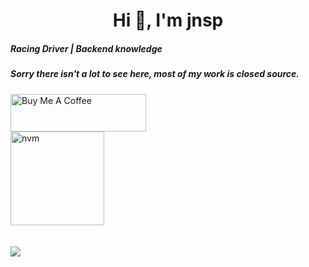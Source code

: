 <h1 align="center">Hi 👋, I'm jnsp</h1>
<h5 align="left">Racing Driver | Backend knowledge</h3>
<h5 align="left">Sorry there isn't a lot to see here, most of my work is closed source.</h4>


<p align="left">
  <a href="https://www.buymeacoffee.com/jnsp" target="_blank"><img src="https://cdn.buymeacoffee.com/buttons/v2/arial-red.png" alt="Buy Me A Coffee" style="height: 60px !important;width: 217px !important;" ></a>
  <br>
  <!-- <a href="https://open.spotify.com/user/am0g3o7csu1k3u03cfx1tmto6"><img src="https://novatorem-peach-ten.vercel.app/api/spotify"></a> -->
  <a href="https://discord.gg/r2KwDD22Hj">
    <img src="https://cdn.discordapp.com/attachments/773221397928869888/883691820905816084/com-gif-maker-unscreen.gif" alt="nvm" width="150"/>
   </a>
  <br>
  <br>
  <br>
  <a href="#"><img src="https://discord.c99.nl/widget/theme-4/432248014443380737.png"></a>
</p>
